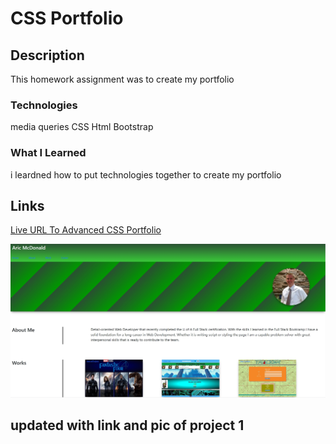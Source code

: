 # CSS Portfolio

## Description

This homework assignment was to create my portfolio

### Technologies 
media queries
CSS 
Html
Bootstrap

### What I Learned
i leardned how to put technologies together to create my portfolio

## Links
[Live URL To Advanced CSS Portfolio](https://aricmcdonald.github.io/02-Advanced-CSS-Portfolio/)

![Screenshot of live site](/assets/port.jpg "Live Url")

## updated with link and pic of project 1